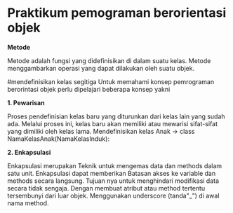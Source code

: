 # Praktikum pemograman berorientasi objek
**Metode**

Metode adalah fungsi yang didefinisikan di dalam suatu kelas. Metode menggambarkan operasi yang dapat dilakukan oleh suatu objek.

#mendefinisikan kelas segitiga Untuk memahami konsep pemrograman berorintasi objek perlu dipelajari beberapa konsep yakni

**1. Pewarisan**

Proses pendefinisian kelas baru yang diturunkan dari kelas lain yang sudah ada. Melalui proses ini, kelas baru akan memiliki atau mewarisi sifat-sifat yang dimiliki oleh kelas lama. Mendefinisikan kelas Anak -> class NamaKelasAnak(NamaKelasInduk):

**2. Enkapsulasi**

Enkapsulasi merupakan Teknik untuk mengemas data dan methods dalam satu unit. Enkapsulasi dapat memberikan Batasan akses ke variable dan methods secara langsung. Tujuan nya untuk menghindari modifikasi data secara tidak sengaja. Dengan membuat atribut atau method tertentu tersembunyi dari luar objek. Menggunakan underscore (tanda"_") di awal nama method.
